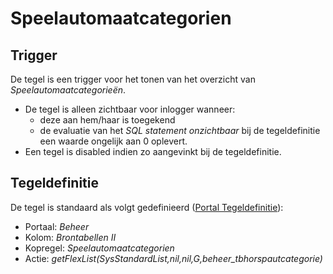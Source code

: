 # Speelautomaatcategorien

## Trigger

De tegel is een trigger voor het tonen van het overzicht van *Speelautomaatcategorieën*.

* De tegel is alleen zichtbaar voor inlogger wanneer:
  * deze aan hem/haar is toegekend
  * de evaluatie van het *SQL statement onzichtbaar* bij de tegeldefinitie een waarde ongelijk aan 0 oplevert.
* Een tegel is disabled indien zo aangevinkt bij de tegeldefinitie.

## Tegeldefinitie

De tegel is standaard als volgt gedefinieerd ([Portal Tegeldefinitie](/docs/instellen_inrichten/portaldefinitie/portal_tegel.md)):

* Portaal: *Beheer*
* Kolom: *Brontabellen II*
* Kopregel: *Speelautomaatcategorien*
* Actie: *getFlexList(SysStandardList,nil,nil,G,beheer_tbhorspautcategorie)*
